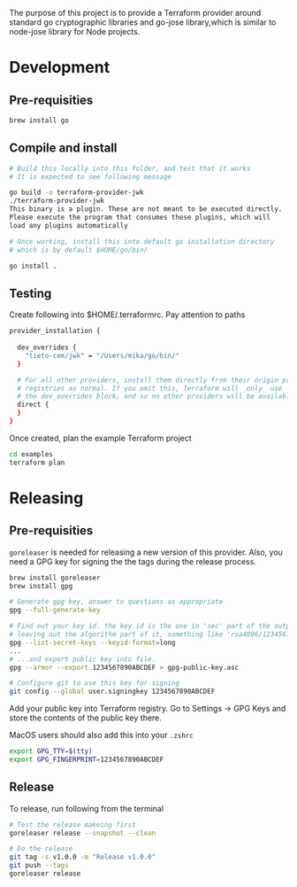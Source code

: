 The purpose of this project is to provide a Terraform provider around standard go
cryptographic libraries and go-jose library,which is similar to node-jose library 
for Node projects.



# Development


## Pre-requisities

```bash
brew install go
```

## Compile and install
```bash
# Build this locally into this folder, and test that it works
# It is expected to see following message

go build -o terraform-provider-jwk
./terraform-provider-jwk
This binary is a plugin. These are not meant to be executed directly.
Please execute the program that consumes these plugins, which will
load any plugins automatically

# Once working, install this into default go installation directory
# which is by default $HOME/go/bin/

go install .
```

## Testing

Create following into $HOME/.terraformrc. Pay attention to paths
```bash
provider_installation {
  
  dev_overrides {
    "tieto-cem/jwk" = "/Users/mika/go/bin/"
  }

  # For all other providers, install them directly from their origin provider
  # registries as normal. If you omit this, Terraform will _only_ use
  # the dev_overrides block, and so no other providers will be available.
  direct {
  }
}
```

Once created, plan the example Terraform project
```bash
cd examples
terraform plan
```

# Releasing

## Pre-requisities

`goreleaser` is needed for releasing a new version of this provider.
Also, you need a GPG key for signing the the tags during the release process.

```sh
brew install goreleaser
brew install gpg

# Generate gpg key, answer to questions as appropriate
gpg --full-generate-key

# Find out your key id. the key id is the one in 'sec' part of the output
# leaving out the algorithm part of it, something like 'rsa4096/1234567890ABCDEF'...
gpg --list-secret-keys --keyid-format=long
...
# ...and export public key into file. 
gpg --armor --export 1234567890ABCDEF > gpg-public-key.asc

# Configure git to use this key for signing
git config --global user.signingkey 1234567890ABCDEF
```

Add your public key into Terraform registry. Go to Settings -> GPG Keys and
store the contents of the public key there.

MacOS users should also add this into your `.zshrc`

```sh
export GPG_TTY=$(tty)
export GPG_FINGERPRINT=1234567890ABCDEF
```


## Release

To release, run following from the terminal

```sh
# Test the release makeing first
goreleaser release --snapshot --clean

# Do the release
git tag -s v1.0.0 -m "Release v1.0.0"
git push --tags
goreleaser release
```
